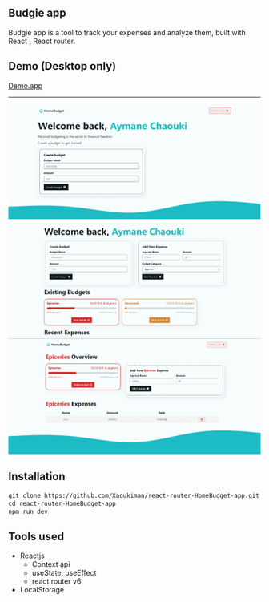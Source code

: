 ## Budgie app

Budgie app is a tool to track your expenses and analyze them, built with React , React router.

## Demo (Desktop only)
[Demo.app](https://chaouki-home-budget-app.netlify.app/)

---
![Screen Shot 2024-03-17 at 14 46 27](https://github.com/AymaneChaouki/react-router-HomeBudget-app/blob/master/src/assets/1.png)
![Screen Shot 2024-03-17 at 14 47 27](https://github.com/AymaneChaouki/react-router-HomeBudget-app/blob/master/src/assets/2.png)
![Screen Shot 2024-03-17 at 14 48 27](https://github.com/AymaneChaouki/react-router-HomeBudget-app/blob/master/src/assets/3.png)

## Installation

```plaintext
git clone https://github.com/Xaoukiman/react-router-HomeBudget-app.git
cd react-router-HomeBudget-app
npm run dev
```

## Tools used

-   Reactjs
    -   Context api
    -   useState, useEffect
    -   react router v6
-   LocalStorage

